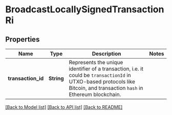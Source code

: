 # BroadcastLocallySignedTransactionRi

## Properties

Name | Type | Description | Notes
------------ | ------------- | ------------- | -------------
**transaction_id** | **String** | Represents the unique identifier of a transaction, i.e. it could be `transactionId` in UTXO-based protocols like Bitcoin, and transaction `hash` in Ethereum blockchain. | 

[[Back to Model list]](../README.md#documentation-for-models) [[Back to API list]](../README.md#documentation-for-api-endpoints) [[Back to README]](../README.md)


